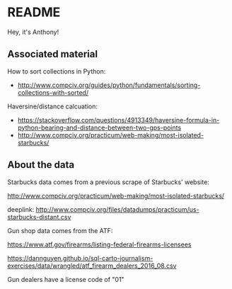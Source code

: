 # README

Hey, it's Anthony!

## Associated material

How to sort collections in Python:

- http://www.compciv.org/guides/python/fundamentals/sorting-collections-with-sorted/

Haversine/distance calcuation:
- https://stackoverflow.com/questions/4913349/haversine-formula-in-python-bearing-and-distance-between-two-gps-points
- http://www.compciv.org/practicum/web-making/most-isolated-starbucks/



## About the data

Starbucks data comes from a previous scrape of Starbucks' website:

http://www.compciv.org/practicum/web-making/most-isolated-starbucks/

deeplink: http://www.compciv.org/files/datadumps/practicum/us-starbucks-distant.csv

Gun shop data comes from the ATF:

https://www.atf.gov/firearms/listing-federal-firearms-licensees

https://dannguyen.github.io/sql-carto-journalism-exercises/data/wrangled/atf_firearm_dealers_2016_08.csv

Gun dealers have a license code of "01"


